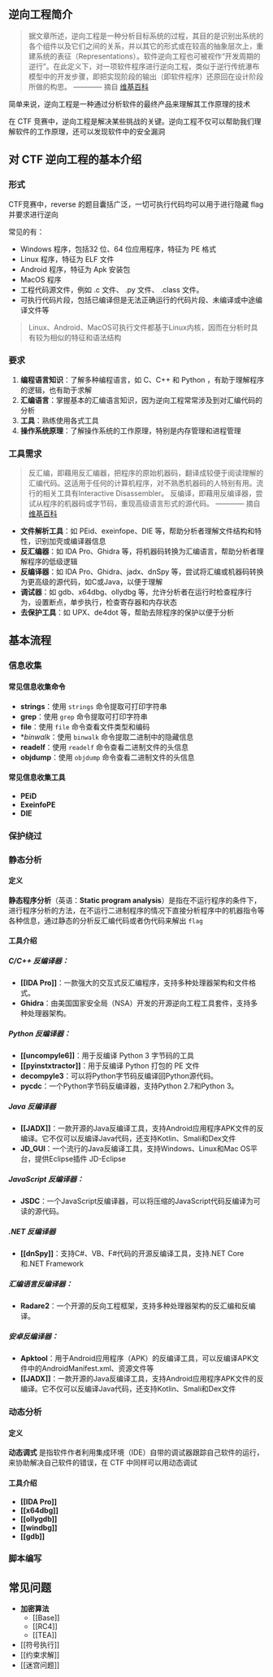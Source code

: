 ## 逆向工程简介

>据文章所述，逆向工程是一种分析目标系统的过程，其目的是识别出系统的各个组件以及它们之间的关系，并以其它的形式或在较高的抽象层次上，重建系统的表征（Representations）。软件逆向工程也可被视作“开发周期的逆行”。在此定义下，对一项软件程序进行逆向工程，类似于逆行传统瀑布模型中的开发步骤，即把实现阶段的输出（即软件程序）还原回在设计阶段所做的构思。
>———— 摘自 [维基百科](https://zh.wikipedia.org/wiki/%E9%80%86%E5%90%91%E5%B7%A5%E7%A8%8B#%E8%BD%AF%E4%BB%B6)

简单来说，逆向工程是一种通过分析软件的最终产品来理解其工作原理的技术

在 CTF 竞赛中，逆向工程是解决某些挑战的关键。逆向工程不仅可以帮助我们理解软件的工作原理，还可以发现软件中的安全漏洞

## 对 CTF 逆向工程的基本介绍

### 形式

CTF竞赛中，reverse 的题目囊括广泛，一切可执行代码均可以用于进行隐藏 flag 并要求进行逆向

常见的有：  

-  Windows 程序，包括32 位、64 位应用程序，特征为 PE 格式  
- Linux 程序，特征为 ELF 文件  
-  Android 程序，特征为 Apk 安装包  
- MacOS 程序  
- 工程代码源文件，例如 .c 文件、 .py 文件、 .class 文件。  
- 可执行代码片段，包括已编译但是无法正确运行的代码片段、未编译或中途编译文件等  

>Linux、Android、MacOS可执行文件都基于Linux内核，因而在分析时具有较为相似的特征和语法结构

### 要求

1. **编程语言知识**：了解多种编程语言，如 C、C++ 和 Python ，有助于理解程序的逻辑，也有助于求解
2. **汇编语言**：掌握基本的汇编语言知识，因为逆向工程常常涉及到对汇编代码的分析
3. **工具**：熟练使用各式工具
4. **操作系统原理**：了解操作系统的工作原理，特别是内存管理和进程管理

### 工具需求

>反汇编，即藉用反汇编器，把程序的原始机器码，翻译成较便于阅读理解的汇编代码。这适用于任何的计算机程序，对不熟悉机器码的人特别有用。流行的相关工具有Interactive Disassembler。
>反编译，即藉用反编译器，尝试从程序的机器码或字节码，重现高级语言形式的源代码。
>———— 摘自 [维基百科](https://zh.wikipedia.org/wiki/%E9%80%86%E5%90%91%E5%B7%A5%E7%A8%8B#%E8%BD%AF%E4%BB%B6)

- **文件解析工具**：如 PEid、exeinfope、DIE 等，帮助分析者理解文件结构和特性，识别加壳或编译器信息
- **反汇编器**：如 IDA Pro、Ghidra 等，将机器码转换为汇编语言，帮助分析者理解程序的低级逻辑
- **反编译器**：如 IDA Pro、Ghidra、jadx、dnSpy 等，尝试将汇编或机器码转换为更高级的源代码，如C或Java，以便于理解
- **调试器**：如 gdb、x64dbg、ollydbg 等，允许分析者在运行时检查程序行为，设置断点，单步执行，检查寄存器和内存状态
- **去保护工具**：如 UPX、de4dot 等，帮助去除程序的保护以便于分析

## 基本流程

### 信息收集

#### 常见信息收集命令

- **strings**：使用 `strings` 命令提取可打印字符串
- **grep**：使用 `grep` 命令提取可打印字符串
- **file**：使用 `file` 命令查看文件类型和编码
- **binwalk*：使用 `binwalk` 命令提取二进制中的隐藏信息
- **readelf**：使用 `readelf` 命令查看二进制文件的头信息
- **objdump**：使用 `objdump` 命令查看二进制文件的头信息
#### 常见信息收集工具

- **PEiD**
- **ExeinfoPE**
- **DIE**

### 保护绕过
### 静态分析

#### 定义

**静态程序分析**（英语：**Static program analysis**）是指在不运行程序的条件下，进行程序分析的方法，在不运行二进制程序的情况下直接分析程序中的机器指令等各种信息，通过静态的分析反汇编代码或者伪代码来解出 `flag`
#### 工具介绍

##### C/C++ 反编译器：

- **[[IDA Pro]]**：一款强大的交互式反汇编程序，支持多种处理器架构和文件格式。
- **Ghidra**：由美国国家安全局（NSA）开发的开源逆向工程工具套件，支持多种处理器架构。
##### Python 反编译器：

- **[[uncompyle6]]**：用于反编译 Python 3 字节码的工具
- **[[pyinstxtractor]]**：用于反编译 Python 打包的 PE 文件
- **decompyle3**：可以将Python字节码反编译回Python源代码。
- **pycdc**：一个Python字节码反编译器，支持Python 2.7和Python 3。
##### Java 反编译器

- **[[JADX]]**：一款开源的Java反编译工具，支持Android应用程序APK文件的反编译。它不仅可以反编译Java代码，还支持Kotlin、Smali和Dex文件
- **JD_GUI**：一个流行的Java反编译工具，支持Windows、Linux和Mac OS平台，提供Eclipse插件 JD-Eclipse
##### JavaScript 反编译器：

- **JSDC**：一个JavaScript反编译器，可以将压缩的JavaScript代码反编译为可读的源代码。
##### .NET 反编译器

- **[[dnSpy]]**：支持C#、VB、F#代码的开源反编译工具，支持.NET Core和.NET Framework
##### 汇编语言反编译器：

- **Radare2**：一个开源的反向工程框架，支持多种处理器架构的反汇编和反编译。
##### 安卓反编译器：

- **Apktool**：用于Android应用程序（APK）的反编译工具，可以反编译APK文件中的AndroidManifest.xml、资源文件等
- **[[JADX]]**：一款开源的Java反编译工具，支持Android应用程序APK文件的反编译。它不仅可以反编译Java代码，还支持Kotlin、Smali和Dex文件
### 动态分析

#### 定义

**动态调式** 是指软件作者利用集成环境（IDE）自带的调试器跟踪自己软件的运行，来协助解决自己软件的错误，在 CTF 中同样可以用动态调试
#### 工具介绍

- **[[IDA Pro]]**
- **[[x64dbg]]**
- **[[ollygdb]]**
- **[[windbg]]**
- **[[gdb]]**
### 脚本编写

## 常见问题

- **加密算法**
	- [[Base]]
	- [[RC4]]
	- [[TEA]]
- [[符号执行]]
- [[约束求解]]
- [[迷宫问题]]